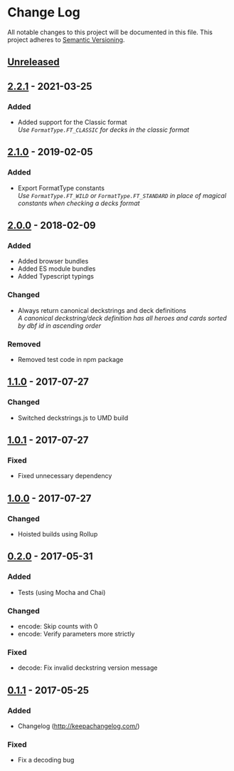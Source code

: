 # Change Log
All notable changes to this project will be documented in this file.
This project adheres to [Semantic Versioning](http://semver.org/).

## [Unreleased]

## [2.2.1] - 2021-03-25
### Added
- Added support for the Classic format  
  *Use `FormatType.FT_CLASSIC` for decks in the classic format*

## [2.1.0] - 2019-02-05
### Added
- Export FormatType constants  
  *Use `FormatType.FT_WILD` or `FormatType.FT_STANDARD` in place of magical constants when checking a decks format*

## [2.0.0] - 2018-02-09
### Added
- Added browser bundles
- Added ES module bundles
- Added Typescript typings

### Changed
- Always return canonical deckstrings and deck definitions  
  *A canonical deckstring/deck definition has all heroes and cards sorted by dbf id in ascending order*

### Removed
- Removed test code in npm package

## [1.1.0] - 2017-07-27
### Changed
- Switched deckstrings.js to UMD build

## [1.0.1] - 2017-07-27
### Fixed
- Fixed unnecessary dependency

## [1.0.0] - 2017-07-27
### Changed
- Hoisted builds using Rollup

## [0.2.0] - 2017-05-31
### Added
- Tests (using Mocha and Chai)

### Changed
- encode: Skip counts with 0
- encode: Verify parameters more strictly

### Fixed
- decode: Fix invalid deckstring version message

## [0.1.1] - 2017-05-25
### Added
- Changelog (http://keepachangelog.com/)

### Fixed
- Fix a decoding bug

[Unreleased]: https://github.com/HearthSim/npm-deckstrings/compare/v2.2.1...HEAD
[2.2.1]: https://github.com/HearthSim/npm-deckstrings/compare/v2.1.0...v2.2.1
[2.1.0]: https://github.com/HearthSim/npm-deckstrings/compare/v2.0.0...v2.1.0
[2.0.0]: https://github.com/HearthSim/npm-deckstrings/compare/1.1.0...v2.0.0
[1.1.0]: https://github.com/HearthSim/npm-deckstrings/compare/1.0.1...1.1.0
[1.0.1]: https://github.com/HearthSim/npm-deckstrings/compare/1.0.0...1.0.1
[1.0.0]: https://github.com/HearthSim/npm-deckstrings/compare/0.2.0...1.0.0
[0.2.0]: https://github.com/HearthSim/npm-deckstrings/compare/0.1.1...0.2.0
[0.1.1]: https://github.com/HearthSim/npm-deckstrings/compare/0.1.0...0.1.1
